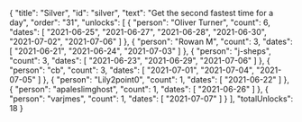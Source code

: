 {
  "title": "Silver",
  "id": "silver",
  "text": "Get the second fastest time for a day",
  "order": "31",
  "unlocks": [
    {
      "person": "Oliver Turner",
      "count": 6,
      "dates": [
        "2021-06-25",
        "2021-06-27",
        "2021-06-28",
        "2021-06-30",
        "2021-07-02",
        "2021-07-06"
      ]
    },
    {
      "person": "Rowan M",
      "count": 3,
      "dates": [
        "2021-06-21",
        "2021-06-24",
        "2021-07-03"
      ]
    },
    {
      "person": "j-sheps",
      "count": 3,
      "dates": [
        "2021-06-23",
        "2021-06-29",
        "2021-07-06"
      ]
    },
    {
      "person": "cb",
      "count": 3,
      "dates": [
        "2021-07-01",
        "2021-07-04",
        "2021-07-05"
      ]
    },
    {
      "person": "Lily2point0",
      "count": 1,
      "dates": [
        "2021-06-22"
      ]
    },
    {
      "person": "apaleslimghost",
      "count": 1,
      "dates": [
        "2021-06-26"
      ]
    },
    {
      "person": "varjmes",
      "count": 1,
      "dates": [
        "2021-07-07"
      ]
    }
  ],
  "totalUnlocks": 18
}